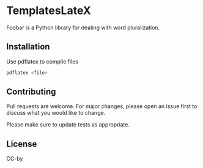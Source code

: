 # TemplatesLateX

Foobar is a Python library for dealing with word pluralization.

## Installation

Use pdflatex to compile files

```bash
pdflatex <file>
```

## Contributing

Pull requests are welcome. For major changes, please open an issue first
to discuss what you would like to change.

Please make sure to update tests as appropriate.

## License

CC-by